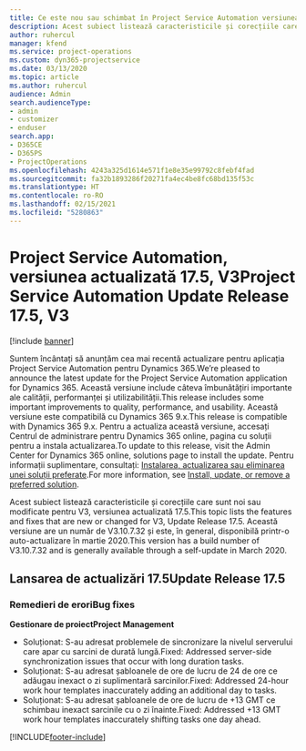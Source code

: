 ```yaml
---
title: Ce este nou sau schimbat în Project Service Automation versiunea actualizată 17.5, Hotfix, V3
description: Acest subiect listează caracteristicile și corecțiile care sunt disponibile în Project Service Automation V3, versiunea actualizată 17.5, V3.
author: ruhercul
manager: kfend
ms.service: project-operations
ms.custom: dyn365-projectservice
ms.date: 03/13/2020
ms.topic: article
ms.author: ruhercul
audience: Admin
search.audienceType:
- admin
- customizer
- enduser
search.app:
- D365CE
- D365PS
- ProjectOperations
ms.openlocfilehash: 4243a325d1614e571f1e8e35e99792c8febf4fad
ms.sourcegitcommit: fa32b1893286f20271fa4ec4be8fc68bd135f53c
ms.translationtype: HT
ms.contentlocale: ro-RO
ms.lasthandoff: 02/15/2021
ms.locfileid: "5280863"
---
```

# <a name="project-service-automation-update-release-175-v3"></a><span data-ttu-id="2e536-103">Project Service Automation, versiunea actualizată 17.5, V3</span><span class="sxs-lookup"><span data-stu-id="2e536-103">Project Service Automation Update Release 17.5, V3</span></span>

[!include [banner](../includes/psa-now-project-operations.md)]

<span data-ttu-id="2e536-104">Suntem încântați să anunțăm cea mai recentă actualizare pentru aplicația Project Service Automation pentru Dynamics 365.</span><span class="sxs-lookup"><span data-stu-id="2e536-104">We’re pleased to announce the latest update for the Project Service Automation application for Dynamics 365.</span></span> <span data-ttu-id="2e536-105">Această versiune include câteva îmbunătățiri importante ale calității, performanței și utilizabilității.</span><span class="sxs-lookup"><span data-stu-id="2e536-105">This release includes some important improvements to quality, performance, and usability.</span></span>  <span data-ttu-id="2e536-106">Această versiune este compatibilă cu Dynamics 365 9.x.</span><span class="sxs-lookup"><span data-stu-id="2e536-106">This release is compatible with Dynamics 365 9.x.</span></span> <span data-ttu-id="2e536-107">Pentru a actualiza această versiune, accesați Centrul de administrare pentru Dynamics 365 online, pagina cu soluții pentru a instala actualizarea.</span><span class="sxs-lookup"><span data-stu-id="2e536-107">To update to this release, visit the Admin Center for Dynamics 365 online, solutions page to install the update.</span></span> <span data-ttu-id="2e536-108">Pentru informații suplimentare, consultați: [Instalarea, actualizarea sau eliminarea unei soluții preferate](https://docs.microsoft.com/power-platform/admin/install-remove-preferred-solution).</span><span class="sxs-lookup"><span data-stu-id="2e536-108">For more information, see [Install, update, or remove a preferred solution](https://docs.microsoft.com/power-platform/admin/install-remove-preferred-solution).</span></span>

<span data-ttu-id="2e536-109">Acest subiect listează caracteristicile și corecțiile care sunt noi sau modificate pentru V3, versiunea actualizată 17.5.</span><span class="sxs-lookup"><span data-stu-id="2e536-109">This topic lists the features and fixes that are new or changed for V3, Update Release 17.5.</span></span> <span data-ttu-id="2e536-110">Această versiune are un număr de V3.10.7.32 și este, în general, disponibilă printr-o auto-actualizare în martie 2020.</span><span class="sxs-lookup"><span data-stu-id="2e536-110">This version has a build number of V3.10.7.32 and is generally available through a self-update in March 2020.</span></span>


## <a name="update-release-175"></a><span data-ttu-id="2e536-111">Lansarea de actualizări 17.5</span><span class="sxs-lookup"><span data-stu-id="2e536-111">Update Release 17.5</span></span>

### <a name="bug-fixes"></a><span data-ttu-id="2e536-112">Remedieri de erori</span><span class="sxs-lookup"><span data-stu-id="2e536-112">Bug fixes</span></span>


<span data-ttu-id="2e536-113">**Gestionare de proiect**</span><span class="sxs-lookup"><span data-stu-id="2e536-113">**Project Management**</span></span>

- <span data-ttu-id="2e536-114">Soluționat: S-au adresat problemele de sincronizare la nivelul serverului care apar cu sarcini de durată lungă.</span><span class="sxs-lookup"><span data-stu-id="2e536-114">Fixed: Addressed server-side synchronization issues that occur with long duration tasks.</span></span>
- <span data-ttu-id="2e536-115">Soluționat: S-au adresat șabloanele de ore de lucru de 24 de ore ce adăugau inexact o zi suplimentară sarcinilor.</span><span class="sxs-lookup"><span data-stu-id="2e536-115">Fixed: Addressed 24-hour work hour templates inaccurately adding an additional day to tasks.</span></span>
- <span data-ttu-id="2e536-116">Soluționat: S-au adresat șabloanele de ore de lucru de +13 GMT ce schimbau inexact sarcinile cu o zi înainte.</span><span class="sxs-lookup"><span data-stu-id="2e536-116">Fixed: Addressed +13 GMT work hour templates inaccurately shifting tasks one day ahead.</span></span>



[!INCLUDE[footer-include](../includes/footer-banner.md)]